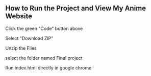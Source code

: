 ## How to Run the Project and View My Anime Website

Click the green "Code" button above

Select "Download ZIP"

Unzip the Files

select the folder named Final project

Run index.html directly in google chrome